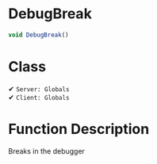 # DebugBreak
```js	
void DebugBreak()
```
# Class
✔ `Server: Globals`  
✔ `Client: Globals`  

# Function Description
Breaks in the debugger
